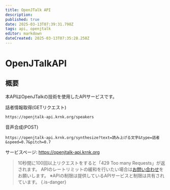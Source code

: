 ```yaml
---
title: OpenJTalk API
description: 
published: true
date: 2025-03-13T07:39:31.798Z
tags: api, openjtalk
editor: markdown
dateCreated: 2025-03-13T07:35:28.258Z
---
```


# OpenJTalkAPI
## 概要
本APIはOpenJTalkの技術を使用したAPIサービスです。

話者情報取得(GETリクエスト)
```
https://openjtalk-api.krnk.org/speakers
```

音声合成(POST)
```
https://openjtalk-api.krnk.org/synthesize?text=読み上げる文字&type=話者&speed=0.7&pitch=0.7
```

サービスページ: https://openjtalk-api.krnk.org

> 10秒間に100回以上リクエストをすると「429 Too many Requests」が返されます。
APIのレートリミットの緩和を行いたい場合は[お問い合わせ](https://discord.krnk.org)をお願いします。
※APIの制限は提供しているAPIサービスと制限は共有されています。
{.is-danger}